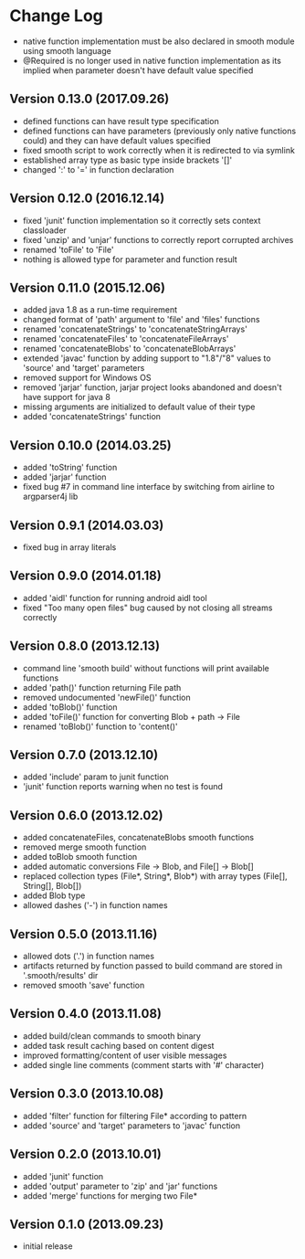 Change Log
==========


 * native function implementation must be also declared in smooth module using smooth language
 * @Required is no longer used in native function implementation as its implied when parameter doesn't have default value specified

Version 0.13.0 (2017.09.26)
---------------------------

 * defined functions can have result type specification
 * defined functions can have parameters (previously only native functions could) and they can have default values specified
 * fixed smooth script to work correctly when it is redirected to via symlink
 * established array type as basic type inside brackets '[]'
 * changed ':' to '=' in function declaration

Version 0.12.0 (2016.12.14)
---------------------------

 * fixed 'junit' function implementation so it correctly sets context classloader
 * fixed 'unzip' and 'unjar' functions to correctly report corrupted archives
 * renamed 'toFile' to 'File'
 * nothing is allowed type for parameter and function result

Version 0.11.0 (2015.12.06)
---------------------------

 * added java 1.8 as a run-time requirement
 * changed format of 'path' argument to 'file' and 'files' functions
 * renamed 'concatenateStrings' to 'concatenateStringArrays'
 * renamed 'concatenateFiles' to 'concatenateFileArrays'
 * renamed 'concatenateBlobs' to 'concatenateBlobArrays'
 * extended 'javac' function by adding support to "1.8"/"8" values to 'source' and 'target' parameters
 * removed support for Windows OS
 * removed 'jarjar' function, jarjar project looks abandoned and doesn't have support for java 8
 * missing arguments are initialized to default value of their type
 * added 'concatenateStrings' function

Version 0.10.0 (2014.03.25)
---------------------------

 * added 'toString' function
 * added 'jarjar' function
 * fixed bug #7 in command line interface by switching from airline to argparser4j lib

Version 0.9.1 (2014.03.03)
--------------------------

 * fixed bug in array literals

Version 0.9.0 (2014.01.18)
--------------------------

 * added 'aidl' function for running android aidl tool
 * fixed "Too many open files" bug caused by not closing all streams correctly

Version 0.8.0 (2013.12.13)
--------------------------

 * command line 'smooth build' without functions will print available functions
 * added 'path()' function returning File path
 * removed undocumented 'newFile()' function
 * added 'toBlob()' function
 * added 'toFile()' function for converting Blob + path -> File
 * renamed 'toBlob()' function to 'content()'

Version 0.7.0 (2013.12.10)
--------------------------

 * added 'include' param to junit function
 * 'junit' function reports warning when no test is found

Version 0.6.0 (2013.12.02)
--------------------------

 * added concatenateFiles, concatenateBlobs smooth functions
 * removed merge smooth function
 * added toBlob smooth function
 * added automatic conversions File -> Blob, and File[] -> Blob[]
 * replaced collection types (File*, String*, Blob*) with array types (File[], String[], Blob[])
 * added Blob type
 * allowed dashes ('-') in function names

Version 0.5.0 (2013.11.16)
--------------------------

 * allowed dots ('.') in function names
 * artifacts returned by function passed to build command are stored in '.smooth/results' dir
 * removed smooth 'save' function

Version 0.4.0 (2013.11.08)
--------------------------

 * added build/clean commands to smooth binary
 * added task result caching based on content digest
 * improved formatting/content of user visible messages
 * added single line comments (comment starts with '#' character)

Version 0.3.0 (2013.10.08)
--------------------------

 * added 'filter' function for filtering File* according to pattern
 * added 'source' and 'target' parameters to 'javac' function

Version 0.2.0 (2013.10.01)
--------------------------

 * added 'junit' function
 * added 'output' parameter to 'zip' and 'jar' functions
 * added 'merge' functions for merging two File*

Version 0.1.0 (2013.09.23)
--------------------------

 * initial release


